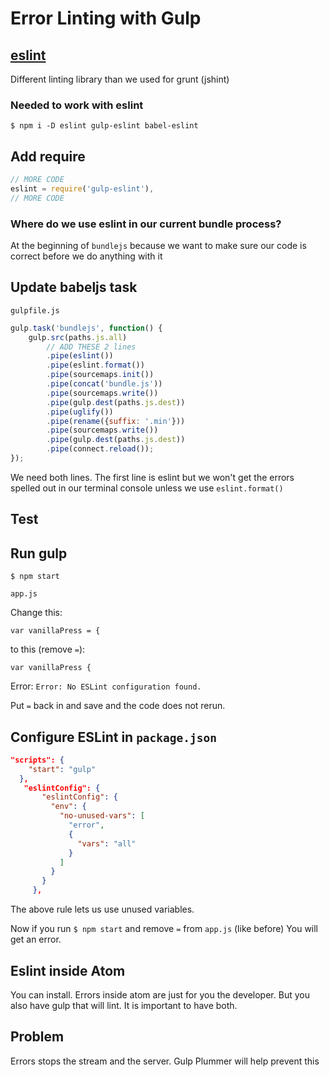 # Error Linting with Gulp

## [eslint](https://www.npmjs.com/package/gulp-eslint)
Different linting library than we used for grunt (jshint)

### Needed to work with eslint
`$ npm i -D eslint gulp-eslint babel-eslint`

## Add require
```js
// MORE CODE
eslint = require('gulp-eslint'),
// MORE CODE
```

### Where do we use eslint in our current bundle process?
At the beginning of `bundlejs` because we want to make sure our code is correct before we do anything with it

## Update babeljs task

`gulpfile.js`

```js
gulp.task('bundlejs', function() {
    gulp.src(paths.js.all)
        // ADD THESE 2 lines
        .pipe(eslint())
        .pipe(eslint.format())
        .pipe(sourcemaps.init())
        .pipe(concat('bundle.js'))
        .pipe(sourcemaps.write())
        .pipe(gulp.dest(paths.js.dest))
        .pipe(uglify())
        .pipe(rename({suffix: '.min'}))
        .pipe(sourcemaps.write())
        .pipe(gulp.dest(paths.js.dest))
        .pipe(connect.reload());
});
```

We need both lines. The first line is eslint but we won't get the errors spelled out in our terminal console unless we use `eslint.format()`

## Test

## Run gulp
`$ npm start`

`app.js`

Change this:

`var vanillaPress = {`

to this (remove `=`):

`var vanillaPress {`

Error: `Error: No ESLint configuration found.`

Put `=` back in and save and the code does not rerun.

## Configure ESLint in `package.json`

```json
"scripts": {
    "start": "gulp"
  },
   "eslintConfig": {
       "eslintConfig": {
         "env": {
           "no-unused-vars": [
             "error",
             {
               "vars": "all"
             }
           ]
         }
       }
     },
```

The above rule lets us use unused variables.

Now if you run `$ npm start` and remove `=` from `app.js` (like before)
You will get an error.

## Eslint inside Atom
You can install. Errors inside atom are just for you the developer. But you also have gulp that will lint. It is important to have both.

## Problem
Errors stops the stream and the server. Gulp Plummer will help prevent this

